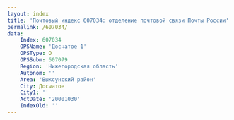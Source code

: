 ```yaml
---
layout: index
title: 'Почтовый индекс 607034: отделение почтовой связи Почты России'
permalink: /607034/
data:
    Index: 607034
    OPSName: 'Досчатое 1'
    OPSType: О
    OPSSubm: 607079
    Region: 'Нижегородская область'
    Autonom: ''
    Area: 'Выксунский район'
    City: Досчатое
    City1: ''
    ActDate: '20001030'
    IndexOld: ''
---
```

